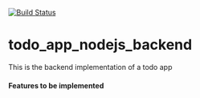 [![Build Status](https://travis-ci.org/joaquinto/todo_app_nodejs_backend.svg?branch=develop)](https://travis-ci.org/joaquinto/todo_app_nodejs_backend)

# todo_app_nodejs_backend

This is the backend implementation of a todo app

#### Features to be implemented
